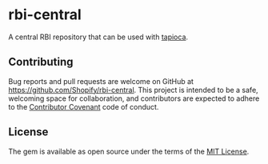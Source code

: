 # rbi-central

A central RBI repository that can be used with [tapioca](https://github.com/shopify/tapioca).

## Contributing

Bug reports and pull requests are welcome on GitHub at https://github.com/Shopify/rbi-central.
This project is intended to be a safe, welcoming space for collaboration, and contributors
are expected to adhere to the
[Contributor Covenant](https://github.com/Shopify/rbi-central/blob/main/CODE_OF_CONDUCT.md)
code of conduct.

## License

The gem is available as open source under the terms of the
[MIT License](https://github.com/Shopify/rbi-central/blob/main/LICENSE.txt).
